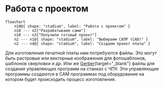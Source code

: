 # Работа с проектом

```mermaid
flowchart
	n10@{ shape: "stadium", label: "Работа с проектом" }
	n10 --- n2["Разрабатываем сами"]
	n10 --- n3["Получили готовый проект"]
	n2 --- n1@{ shape: "stadium", label: "Выбираем САПР (CAD)" }
	n2 --- n4@{ shape: "stadium", label: "Создаем проект платы" }
```
Для изготовления печатной платы нам потребуются файлы. Это могут быть растровые или векторные изображения для фотошаблонов, шаблонов сверловки и др. Или же [Gerber]([URL](https://ru.wikipedia.org/wiki/Gerber)){target="_blank"} файлы для создания управляющих программ на станках с ЧПУ. Эти управляющие программы создаются в CAM программах под оборудование на котором будет происходить процесс изготовления.
